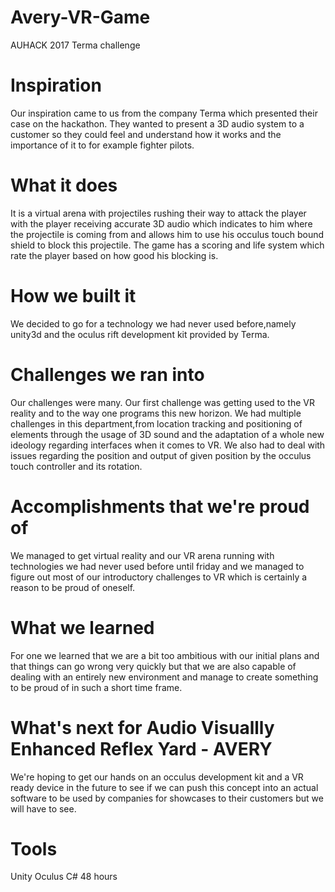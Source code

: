 # Avery-VR-Game
AUHACK 2017 Terma challenge 

# Inspiration
Our inspiration came to us from the company Terma which presented their case on the hackathon. They wanted to present a 3D audio system to a customer so they could feel and understand how it works and the importance of it to for example fighter pilots.

# What it does
It is a virtual arena with projectiles rushing their way to attack the player with the player receiving accurate 3D audio which indicates to him where the projectile is coming from and allows him to use his occulus touch bound shield to block this projectile. The game has a scoring and life system which rate the player based on how good his blocking is.

# How we built it
We decided to go for a technology we had never used before,namely unity3d and the oculus rift development kit provided by Terma.

# Challenges we ran into
Our challenges were many. Our first challenge was getting used to the VR reality and to the way one programs this new horizon. We had multiple challenges in this department,from location tracking and positioning of elements through the usage of 3D sound and the adaptation of a whole new ideology regarding interfaces when it comes to VR. We also had to deal with issues regarding the position and output of given position by the occulus touch controller and its rotation.

# Accomplishments that we're proud of
We managed to get virtual reality and our VR arena running with technologies we had never used before until friday and we managed to figure out most of our introductory challenges to VR which is certainly a reason to be proud of oneself.

# What we learned
For one we learned that we are a bit too ambitious with our initial plans and that things can go wrong very quickly but that we are also capable of dealing with an entirely new environment and manage to create something to be proud of in such a short time frame.

# What's next for Audio Visuallly Enhanced Reflex Yard - AVERY
We're hoping to get our hands on an occulus development kit and a VR ready device in the future to see if we can push this concept into an actual software to be used by companies for showcases to their customers but we will have to see.

# Tools
Unity
Oculus
C#
48 hours
